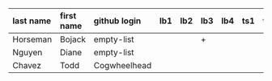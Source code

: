 | last name   | first name   | github login   | lb1   | lb2   | lb3   | lb4   | ts1   | ts2   | tp   | pj   |
|:------------|:-------------|:---------------|:------|:------|:------|:------|:------|:------|:-----|:-----|
| Horseman    | Bojack       | empty-list     |       |       | +     |       |       |       |      |      |
| Nguyen      | Diane        | empty-list     |       |       |       |       |       |       |      |      |
| Chavez      | Todd         | Cogwheelhead   |       |       |       |       |       |       |      |      |